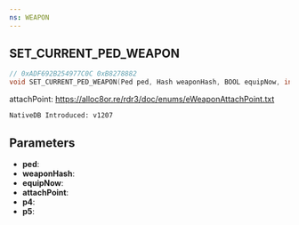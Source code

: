 ```yaml
---
ns: WEAPON
---
```

## SET_CURRENT_PED_WEAPON

```c
// 0xADF692B254977C0C 0xB8278882
void SET_CURRENT_PED_WEAPON(Ped ped, Hash weaponHash, BOOL equipNow, int attachPoint, BOOL p4, BOOL p5);
```

attachPoint: https://alloc8or.re/rdr3/doc/enums/eWeaponAttachPoint.txt

```
NativeDB Introduced: v1207
```

## Parameters
* **ped**:
* **weaponHash**:
* **equipNow**:
* **attachPoint**:
* **p4**:
* **p5**:
